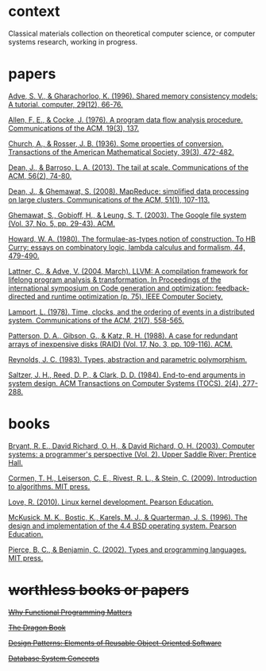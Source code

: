 # context

Classical materials collection on theoretical computer science, or computer systems research, working in progress.

# papers

[Adve, S. V., & Gharachorloo, K. (1996). Shared memory consistency models: A tutorial. computer, 29(12), 66-76.](http://www.hpl.hp.com/techreports/Compaq-DEC/WRL-95-7.pdf)

[Allen, F. E., & Cocke, J. (1976). A program data flow analysis procedure. Communications of the ACM, 19(3), 137.](https://amturing.acm.org/p137-allen.pdf)

[Church, A., & Rosser, J. B. (1936). Some properties of conversion. Transactions of the American Mathematical Society, 39(3), 472-482.](https://www.cs.cmu.edu/~crary/819-f09/ChurchRosser36.pdf)

[Dean, J., & Barroso, L. A. (2013). The tail at scale. Communications of the ACM, 56(2), 74-80.](https://cseweb.ucsd.edu/~gmporter/classes/fa17/cse124/post/schedule/p74-dean.pdf)

[Dean, J., & Ghemawat, S. (2008). MapReduce: simplified data processing on large clusters. Communications of the ACM, 51(1), 107-113.](https://static.googleusercontent.com/media/research.google.com/en//archive/mapreduce-osdi04.pdf)

[Ghemawat, S., Gobioff, H., & Leung, S. T. (2003). The Google file system (Vol. 37, No. 5, pp. 29-43). ACM.](https://static.googleusercontent.com/media/research.google.com/en//archive/gfs-sosp2003.pdf)

[Howard, W. A. (1980). The formulae-as-types notion of construction. To HB Curry: essays on combinatory logic, lambda calculus and formalism, 44, 479-490.](https://www.cs.cmu.edu/~crary/819-f09/Howard80.pdf)

[Lattner, C., & Adve, V. (2004, March). LLVM: A compilation framework for lifelong program analysis & transformation. In Proceedings of the international symposium on Code generation and optimization: feedback-directed and runtime optimization (p. 75). IEEE Computer Society.](http://llvm.org/pubs/2004-01-30-CGO-LLVM.pdf)

[Lamport, L. (1978). Time, clocks, and the ordering of events in a distributed system. Communications of the ACM, 21(7), 558-565.](https://www.cs.cmu.edu/~15712/papers//lamport78.pdf)

[Patterson, D. A., Gibson, G., & Katz, R. H. (1988). A case for redundant arrays of inexpensive disks (RAID) (Vol. 17, No. 3, pp. 109-116). ACM.](https://web.eecs.umich.edu/~pmchen/papers/chen94_1.pdf)

[Reynolds, J. C. (1983). Types, abstraction and parametric polymorphism.](http://www.cse.chalmers.se/edu/year/2010/course/DAT140_Types/Reynolds_typesabpara.pdf)

[Saltzer, J. H., Reed, D. P., & Clark, D. D. (1984). End-to-end arguments in system design. ACM Transactions on Computer Systems (TOCS), 2(4), 277-288.](https://web.mit.edu/Saltzer/www/publications/endtoend/endtoend.pdf)

# books

[Bryant, R. E., David Richard, O. H., & David Richard, O. H. (2003). Computer systems: a programmer's perspective (Vol. 2). Upper Saddle River: Prentice Hall.](https://www.amazon.com/Computer-Systems-Programmers-Perspective-2nd/dp/0136108040/ref=sr_1_4?s=books&ie=UTF8&qid=1547685711&sr=1-4&keywords=Computer+Systems%3A+A+Programmer%27s+Perspective)

[Cormen, T. H., Leiserson, C. E., Rivest, R. L., & Stein, C. (2009). Introduction to algorithms. MIT press.](https://www.amazon.com/Introduction-Algorithms-3rd-MIT-Press/dp/0262033844/ref=sr_1_3?s=books&ie=UTF8&qid=1547685599&sr=1-3&keywords=algorithm)

[Love, R. (2010). Linux kernel development. Pearson Education.](https://www.amazon.com/Linux-Kernel-Development-Robert-Love/dp/0672329468/ref=sr_1_3?s=books&ie=UTF8&qid=1547687333&sr=1-3&keywords=linux+kernel)

[McKusick, M. K., Bostic, K., Karels, M. J., & Quarterman, J. S. (1996). The design and implementation of the 4.4 BSD operating system. Pearson Education.](https://www.amazon.com/Design-Implementation-FreeBSD-Operating-System/dp/0321968972/ref=sr_1_1?s=books&ie=UTF8&qid=1547685441&sr=1-1&keywords=design+and+implementation+of+freebsd)

[Pierce, B. C., & Benjamin, C. (2002). Types and programming languages. MIT press.](https://www.amazon.com/Types-Programming-Languages-MIT-Press/dp/0262162091/ref=sr_1_6?s=books&ie=UTF8&qid=1547685486&sr=1-6&keywords=programming+language)

# ~~worthless books or papers~~

~~[Why Functional Programming Matters](https://www.cs.kent.ac.uk/people/staff/dat/miranda/whyfp90.pdf)~~

~~[The Dragon Book](https://www.amazon.com/Compilers-Principles-Techniques-Alfred-Aho-ebook/dp/B009TGD06W)~~

~~[Design Patterns: Elements of Reusable Object-Oriented Software](https://www.amazon.com/Design-Patterns-Object-Oriented-Addison-Wesley-Professional-ebook/dp/B000SEIBB8)~~

~~[Database System Concepts](https://www.amazon.com/Database-Concepts-Abraham-Silberschatz-Professor/dp/0073523321/ref=sr_1_6?s=books&ie=UTF8&qid=1547687241&sr=1-6&keywords=database)~~
